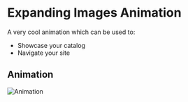 # Expanding Images Animation

A very cool animation which can be used to:

- Showcase your catalog
- Navigate your site

## Animation

![Animation](https://github.com/preetparmar/Website-Animations/blob/main/Expanding%20Images/Animation/Expanding-Photo-Animation.gif)
